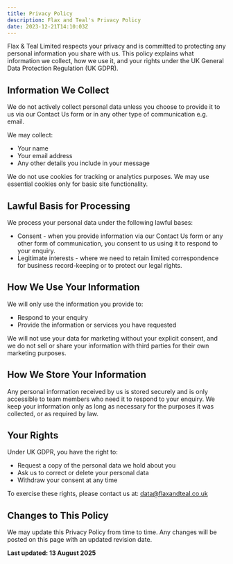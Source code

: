 ```yaml
---
title: Privacy Policy
description: Flax and Teal's Privacy Policy
date: 2023-12-21T14:10:03Z
---
```


Flax & Teal Limited respects your privacy and is committed to protecting any personal information you share with us. This policy explains what information we collect, how we use it, and your rights under the UK General Data Protection Regulation (UK GDPR).

## Information We Collect

We do not actively collect personal data unless you choose to provide it to us via our Contact Us form or in any other type of communication e.g. email.

We may collect:
- Your name
- Your email address
- Any other details you include in your message

We do not use cookies for tracking or analytics purposes. We may use essential cookies only for basic site functionality.

## Lawful Basis for Processing

We process your personal data under the following lawful bases:
- Consent - when you provide information via our Contact Us form or any other form of communication, you consent to us using it to respond to your enquiry.
- Legitimate interests - where we need to retain limited correspondence for business record-keeping or to protect our legal rights.

## How We Use Your Information

We will only use the information you provide to:
- Respond to your enquiry
- Provide the information or services you have requested

We will not use your data for marketing without your explicit consent, and we do not sell or share your information with third parties for their own marketing purposes.

## How We Store Your Information

Any personal information received by us is stored securely and is only accessible to team members who need it to respond to your enquiry. We keep your information only as long as necessary for the purposes it was collected, or as required by law.

## Your Rights

Under UK GDPR, you have the right to:
- Request a copy of the personal data we hold about you
- Ask us to correct or delete your personal data
- Withdraw your consent at any time

To exercise these rights, please contact us at: <data@flaxandteal.co.uk>

## Changes to This Policy

We may update this Privacy Policy from time to time. Any changes will be posted on this page with an updated revision date.

**Last updated: 13 August 2025**

